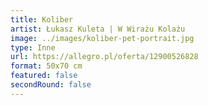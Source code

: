 ```yaml
---
title: Koliber
artist: Łukasz Kuleta | W Wirażu Kolażu
image: ../images/koliber-pet-portrait.jpg
type: Inne
url: https://allegro.pl/oferta/12900526828
format: 50x70 cm
featured: false
secondRound: false
---
```

